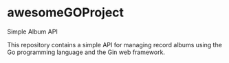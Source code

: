 # awesomeGOProject
Simple Album API

This repository contains a simple API for managing record albums using the Go programming language and the Gin web framework.
